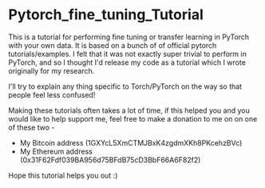 # Pytorch_fine_tuning_Tutorial
This is a tutorial for performing fine tuning or transfer learning in PyTorch with your own data. It is based on a bunch of of official pytorch tutorials/examples. I felt that it was not exactly super trivial to perform in PyTorch, and so I thought I'd release my code as a tutorial which I wrote originally for my research. 

I'll try to explain any thing specific to Torch/PyTorch on the way so that people feel less confused!

Making these tutorials often takes a lot of time, if this helped you and you would like to help support me, feel free to make a donation to me on on one of these two - 

- My Bitcoin address (1GXYcL5XmCTMJBxK4zgdmXKh8PKcehzBVc) 
- My Ethereum address (0x31F62Fdf039BA956d75BFdB75cD3BbF66A6F82f2)

Hope this tutorial helps you out :)


